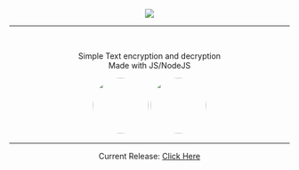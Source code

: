 <p align="center"><img src="https://images-ext-1.discordapp.net/external/qKxP2Tv01Xgd7xSrXKoTLxMlz2teTCR7YxnuXn_2Rj4/https/opengraph.githubassets.com/69cb9b97e416d393c7ea7b5500e46b08cd70cc15b1a240d9f952ea51e4b4fa9b/cat-loaf/cipher-ende?width=440&height=220"></p>
<hr/>
<br/>

<p align="center">Simple Text encryption and decryption<br>
Made with JS/NodeJS</p>



<p align="center"><img src="https://images.g2crowd.com/uploads/product/image/large_detail/large_detail_f0b606abb6d19089febc9faeeba5bc05/nodejs-development-services.png" style="width:100px; display:inline-block; border-radius:50px;"> <img src="https://www.computerhope.com/jargon/j/javascript.png" style="width:100px; display:inline-block; border-radius:50px;"></p>
<hr />


<p align="center">Current Release: <a href="https://github.com/cat-loaf/cipher-ende/releases/tag/Console">Click Here</a></p>
